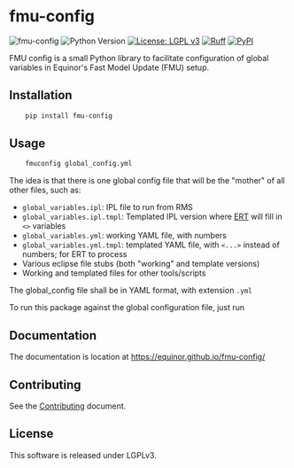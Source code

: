 # fmu-config

![fmu-config](https://github.com/equinor/fmu-config/workflows/fmu-config/badge.svg)
![Python Version](https://img.shields.io/badge/python-3.9%20|%203.10%20|%203.11%20|%203.12-blue.svg)
[![License: LGPL v3](https://img.shields.io/github/license/equinor/fmu-tools)](https://www.gnu.org/licenses/lgpl-3.0)
[![Ruff](https://img.shields.io/endpoint?url=https://raw.githubusercontent.com/astral-sh/ruff/main/assets/badge/v2.json)](https://github.com/astral-sh/ruff)
[![PyPI](https://img.shields.io/pypi/v/fmu-config.svg)](https://pypi.org/project/fmu-config/)

FMU config is a small Python library to facilitate configuration of global
variables in Equinor's Fast Model Update (FMU) setup.

## Installation

```sh
    pip install fmu-config
```

## Usage

```sh
    fmuconfig global_config.yml
```

The idea is that there is one global config file that will be the "mother"
of all other files, such as:

- `global_variables.ipl`: IPL file to run from RMS
- `global_variables.ipl.tmpl`: Templated IPL version where
  [ERT](https://github.com/equinor/ert) will fill in `<>` variables
- `global_variables.yml`: working YAML file, with numbers
- `global_variables.yml.tmpl`: templated YAML file, with `<...>` instead of
   numbers; for ERT to process
- Various eclipse file stubs (both "working" and template versions)
- Working and templated files for other tools/scripts

The global_config file shall be in YAML format, with extension `.yml`

To run this package against the global configuration file, just run

## Documentation

The documentation is location at
https://equinor.github.io/fmu-config/

## Contributing

See the [Contributing](CONTRIBUTING.md) document.

## License

This software is released under LGPLv3.
